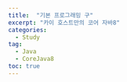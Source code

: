 ```yaml
---
title:  "기본 프로그래밍 구"
excerpt: "카이 호스트만의 코어 자바8"
categories:
  - Study
tag:
  - Java
  - CoreJava8
toc: true
---
```

